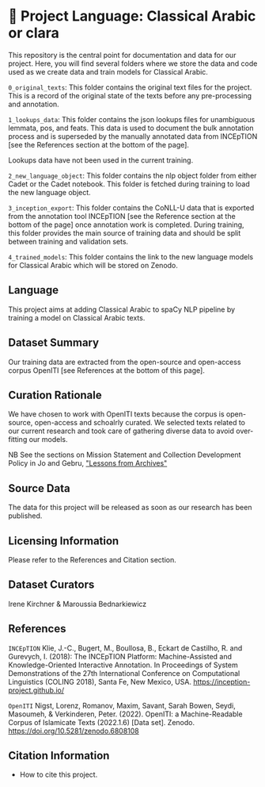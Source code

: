 # 🌱 Project Language: Classical Arabic or clara

This repository is the central point for documentation and data for our project. Here, you will find several folders where we  store the data and code used as we create data and train models for Classical Arabic. 

`0_original_texts`: This folder contains the original text files for the project. This is a record of the original state of the texts before any pre-processing and annotation.

`1_lookups_data`: This folder contains the json lookups files for unambiguous lemmata, pos, and feats. This data is used to document the bulk annotation process and is superseded by the manually annotated data from INCEpTION [see the References section at the bottom of the page].

Lookups data have not been used in the current training.

`2_new_language_object`: This folder contains the nlp object folder from either Cadet or the Cadet notebook. This folder is fetched during training to load the new language object.

`3_inception_export`: This folder contains the CoNLL-U data that is exported from the annotation tool INCEpTION [see the Reference section at the bottom of the page] once annotation work is completed. During training, this folder provides the main source of training data and should be split between training and validation sets.

`4_trained_models`: This folder contains the link to the new language models for Classical Arabic which will be stored on Zenodo.

## Language
This project aims at adding Classical Arabic to spaCy NLP pipeline by training a model on Classical Arabic texts. 

## Dataset Summary 
Our training data are extracted from the open-source and open-access corpus OpenITI [see References at the bottom of this page].

## Curation Rationale
We have chosen to work with OpenITI texts because the corpus is open-source, open-access and schoalrly curated.
We selected texts related to our current research and took care of gathering diverse data to avoid over-fitting our models.

NB See the sections on Mission Statement and Collection Development Policy in Jo and Gebru, ["Lessons from Archives"](https://arxiv.org/abs/1912.10389)  
  
## Source Data
The data for this project will be released as soon as our research has been published.  

## Licensing Information
Please refer to the References and Citation section.

## Dataset Curators
Irene Kirchner & 
Maroussia Bednarkiewicz

## References
`INCEpTION`
Klie, J.-C., Bugert, M., Boullosa, B., Eckart de Castilho, R. and Gurevych, I. (2018): The INCEpTION Platform: Machine-Assisted and Knowledge-Oriented Interactive Annotation. In Proceedings of System Demonstrations of the 27th International Conference on Computational Linguistics (COLING 2018), Santa Fe, New Mexico, USA.
https://inception-project.github.io/

`OpenITI`
Nigst, Lorenz, Romanov, Maxim, Savant, Sarah Bowen, Seydi, Masoumeh, & Verkinderen, Peter. (2022). OpenITI: a Machine-Readable Corpus of Islamicate Texts (2022.1.6) [Data set]. Zenodo.
https://doi.org/10.5281/zenodo.6808108


## Citation Information
- How to cite this project. 

